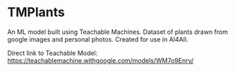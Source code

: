 # TMPlants

An ML model built using Teachable Machines. Dataset of plants drawn from google images and personal photos. Created for use in AI4All.

Direct link to Teachable Model: https://teachablemachine.withgoogle.com/models/WM7o9Enrv/
